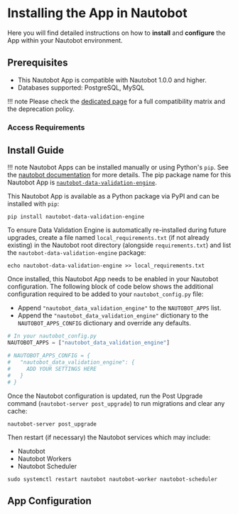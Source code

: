 # Installing the App in Nautobot

Here you will find detailed instructions on how to **install** and **configure** the App within your Nautobot environment.

## Prerequisites

- This Nautobot App is compatible with Nautobot 1.0.0 and higher.
- Databases supported: PostgreSQL, MySQL

!!! note
    Please check the [dedicated page](compatibility_matrix.md) for a full compatibility matrix and the deprecation policy.

### Access Requirements

## Install Guide

!!! note
    Nautobot Apps can be installed manually or using Python's `pip`. See the [nautobot documentation](https://nautobot.readthedocs.io/en/latest/plugins/#install-the-package) for more details. The pip package name for this Nautobot App 
    is [`nautobot-data-validation-engine`](https://pypi.org/project/nautobot-data-validation-engine/).

This Nautobot App is available as a Python package via PyPI and can be installed with `pip`:

```shell
pip install nautobot-data-validation-engine
```

To ensure Data Validation Engine is automatically re-installed during future upgrades, create a file named `local_requirements.txt` (if not already existing) in the Nautobot root directory (alongside `requirements.txt`) and list the `nautobot-data-validation-engine` package:

```shell
echo nautobot-data-validation-engine >> local_requirements.txt
```

Once installed, this Nautobot App needs to be enabled in your Nautobot configuration. The following block of code below shows the additional configuration required to be added to your `nautobot_config.py` file:

- Append `"nautobot_data_validation_engine"` to the `NAUTOBOT_APPS` list.
- Append the `"nautobot_data_validation_engine"` dictionary to the `NAUTOBOT_APPS_CONFIG` dictionary and override any defaults.

```python
# In your nautobot_config.py
NAUTOBOT_APPS = ["nautobot_data_validation_engine"]

# NAUTOBOT_APPS_CONFIG = {
#   "nautobot_data_validation_engine": {
#     ADD YOUR SETTINGS HERE
#   }
# }
```

Once the Nautobot configuration is updated, run the Post Upgrade command (`nautobot-server post_upgrade`) to run migrations and clear any cache:

```shell
nautobot-server post_upgrade
```

Then restart (if necessary) the Nautobot services which may include:

- Nautobot
- Nautobot Workers
- Nautobot Scheduler

```shell
sudo systemctl restart nautobot nautobot-worker nautobot-scheduler
```

## App Configuration